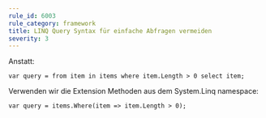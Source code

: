 ```yaml
---
rule_id: 6003
rule_category: framework
title: LINQ Query Syntax für einfache Abfragen vermeiden
severity: 3
---
```

Anstatt:
```
var query = from item in items where item.Length > 0 select item;
```

Verwenden wir die Extension Methoden aus dem System.Linq namespace:
```
var query = items.Where(item => item.Length > 0);
```
